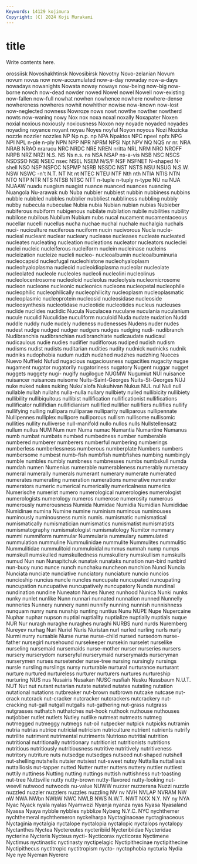 ```yaml
---
Keywords: 14129 kojimura
Copyright: (C) 2024 Koji Murakami
---
```


# title

Write contents here.



orossiisk
Novoshakhtinsk Novosibirsk Novotny Novo-zelanian Novum novum novus now now-accumulated now-a-day
nowaday now-a-days nowadays nowanights Nowata noway noways now-being now-big now-borne
nowch now-dead nowder nowed Nowel nowel Nowell now-existing now-fallen now-full
nowhat nowhen nowhence nowhere nowhere-dense nowhereness nowheres nowhit nowhither nowise
now-known now-lost now-neglected nowness Nowroze nows nowt nowthe nowther nowtherd
nowts now-waning nowy Nox nox noxa noxal noxally Noxapater Noxen
noxial noxious noxiously noxiousness Noxon noy noyade noyaded noyades noyading
noyance noyant noyau Noyes noyful Noyon noyous Nozi Nozicka nozzle
nozzler nozzles NP Np n.p. np NPA Npaktos NPC npeel
npfx NPG NPI NPL n-ple n-ply NPN NPP NPR NPRM
NPSI Npt NPV NQ NQS nr nr. NRA NRAB NRAO
nrarucu NRC NRDC NRE NREN nritta NRL NRM NRO NROFF
NRPB NRZ NRZI N.S. NS Ns n.s. ns NSA NSAP
ns-a-vis NSB NSC NSCS NSDSSO NSE NSEC nsec NSEL NSEM
N/S/F NSF NSFNET N-shaped N-shell NSO NSP NSPCC NSPMP NSRB
NSSDC NST NSTS NSU NSUG N.S.W. NSW NSWC -n't N.T.
NT Nt nt NTEC NTEU NTF Nth nth NTIA NTIS
NTN NTO NTP NTR NTS NTSB NTSC NTT n-tuple n-tuply
n-type NU nu NUA NUAAW nuadu nuagism nuagist nuance nuanced
nuances nuancing Nuangola Nu-arawak nub Nuba nubbier nubbiest nubbin nubbiness
nubbins nubble nubbled nubbles nubblier nubbliest nubbliness nubbling nubbly nubby
nubecula nubeculae Nubia nubia Nubian nubian nubias Nubieber nubiferous nubiform
nubigenous nubilate nubilation nubile nubilities nubility nubilose nubilous Nubilum Nubium
nubs nucal nucament nucamentaceous nucellar nucelli nucellus nucha nuchae nuchal
nuchale nuchalgia nuchals nuci- nuciculture nuciferous nuciform nucin nucivorous Nucla
nucle- nucleal nucleant nuclear nucleary nuclease nucleases nucleate nucleated nucleates
nucleating nucleation nucleations nucleator nucleators nucleclei nuclei nucleic nucleiferous nucleiform
nuclein nucleinase nucleins nucleization nucleize nucleli nucleo- nucleoalbumin nucleoalbuminuria nucleocapsid
nucleofugal nucleohistone nucleohyaloplasm nucleohyaloplasma nucleoid nucleoidioplasma nucleolar nucleolate nucleolated nucleole
nucleoles nucleoli nucleolini nucleolinus nucleolocentrosome nucleoloid nucleolus nucleolysis nucleomicrosome nucleon
nucleone nucleonic nucleonics nucleons nucleopetal nucleophile nucleophilic nucleophilically nucleophilicity nucleoplasm
nucleoplasmatic nucleoplasmic nucleoprotein nucleosid nucleosidase nucleoside nucleosynthesis nucleotidase nucleotide nucleotides
nucleus nucleuses nuclide nuclides nuclidic Nucula Nuculacea nuculane nuculania nuculanium
nucule nuculid Nuculidae nuculiform nuculoid Nuda nudate nudation Nudd nuddle
nuddy nude nudely nudeness nudenesses Nudens nuder nudes nudest nudge
nudged nudger nudgers nudges nudging nudi- nudibranch Nudibranchia nudibranchian nudibranchiate
nudicaudate nudicaul nudicaulous nudie nudies nudifier nudiflorous nudiped nudish nudism
nudisms nudist nudists nuditarian nudities nudity nudnick nudnicks nudnik nudniks
nudophobia nudum nudzh nudzhed nudzhes nudzhing Nueces Nuevo Nuffield Nufud
nugacious nugaciousness nugacities nugacity nugae nugament nugator nugatorily nugatoriness nugatory
Nugent nuggar nugget nuggets nuggety nugi- nugify nugilogue NUGMW Nugumiut
NUI nuisance nuisancer nuisances nuisome Nuits-Saint-Georges Nuits-St-Georges NUJ nuke nuked
nukes nuking Nuku'alofa Nukuhivan Nukus NUL nul Nuli null nullable
nullah nullahs nulla-nulla nullary nullbiety nulled nullibicity nullibiety nullibility nullibiquitous
nullibist nullification nullificationist nullifications nullificator nullifidian nullifidianism nullified nullifier nullifiers
nullifies nullify nullifying nulling nullipara nulliparae nulliparity nulliparous nullipennate Nullipennes
nulliplex nullipore nulliporous nullism nullisome nullisomic nullities nullity nulliverse null-manifold
nullo nullos nulls Nullstellensatz nullum nullus NUM Num num Numa
numac Numantia Numantine Numanus numb numbat numbats numbed numbedness number
numberable numbered numberer numberers numberful numbering numberings numberless numberlessness numberous
numberplate Numbers numbers numbersome numbest numb-fish numbfish numbfishes numbing numbingly
numble numbles numbly numbness numbnesses numbs numbskull numda numdah numen
Numenius numerable numerableness numerably numeracy numeral numerally numerals numerant numerary
numerate numerated numerates numerating numeration numerations numerative numerator numerators numeric
numerical numerically numericalness numerics Numerische numerist numero numerological numerologies numerologist
numerologists numerology numeros numerose numerosity numerous numerously numerousness Numida Numidae
Numidia Numidian Numididae Numidinae numina Numine numine numinism numinous numinouses
numinously numinousness numis numis. numismatic numismatical numismatically numismatician numismatics numismatist
numismatists numismatography numismatologist numismatology Numitor nummary nummi nummiform nummular Nummularia
nummulary nummulated nummulation nummuline Nummulinidae nummulite Nummulites nummulitic Nummulitidae nummulitoid
nummuloidal nummus numnah nump numps numskull numskulled numskulledness numskullery numskullism
numskulls numud Nun nun Nunapitchuk nunatak nunataks nunation nun-bird nunbird
nun-buoy nunc nunce nunch nunchaku nuncheon nunchion Nunci Nuncia Nunciata
nunciate nunciative nunciatory nunciature nuncio nuncios nuncioship nuncius nuncle nuncles
nuncupate nuncupated nuncupating nuncupation nuncupative nuncupatively nuncupatory Nunda nundinal nundination
nundine Nuneaton Nunes Nunez nunhood Nunica Nunki nunks nunky nunlet
nunlike Nunn nunnari nunnated nunnation nunned Nunnelly nunneries Nunnery nunnery
nunni nunnify nunning nunnish nunnishness nunquam nunry nuns nunship nunting
nuntius Nunu NUPE Nupe Nupercaine Nuphar nuphar nupson nuptial nuptiality
nuptialize nuptially nuptials nuque NUR Nur nuragh nuraghe nuraghes nuraghi
NURBS nurd nurds Nuremberg Nureyev nurhag Nuri Nuriel Nuris Nuristan
nurl nurled nurling nurls nurly Nurmi nurry nursable Nurse nurse
nurse-child nursed nursedom nurse-father nursegirl nursehound nursekeeper nursekin nurselet nurselike
nurseling nursemaid nursemaids nurse-mother nurser nurseries nursers nursery nurserydom nurseryful
nurserymaid nurserymaids nurseryman nurserymen nurses nursetender nurse-tree nursing nursingly nursings
nursle nursling nurslings nursy nurturable nurtural nurturance nurturant nurture nurtured
nurtureless nurturer nurturers nurtures nurtureship nurturing NUS nus Nusairis Nusakan
NUSC nusfiah Nusku Nussbaum N.U.T. NUT Nut nut nutant nutarian
nutate nutated nutates nutating nutation nutational nutations nutbreaker nut-brown nutbrown
nutcake nutcase nut-crack nutcrack nut-cracker nutcracker nutcrackers nutcrackery nut-cracking nut-gall
nutgall nutgalls nut-gathering nut-grass nutgrass nutgrasses nuthatch nuthatches nut-hook nuthook
nuthouse nuthouses nutjobber nutlet nutlets Nutley nutlike nutmeat nutmeats nutmeg
nutmegged nutmeggy nutmegs nut-oil nutpecker nutpick nutpicks nutramin nutria nutrias
nutrice nutricial nutricism nutriculture nutrient nutrients nutrify nutrilite nutriment nutrimental
nutriments Nutrioso nutritial nutrition nutritional nutritionally nutritionary nutritionist nutritionists nutritions
nutritious nutritiously nutritiousness nutritive nutritively nutritiveness nutritory nutriture nuts nutsedge
nutsedges nutseed nut-shaped nutshell nut-shelling nutshells nutsier nutsiest nut-sweet nutsy
Nuttallia nuttalliasis nuttalliosis nut-tapper nutted Nutter nutter nutters nuttery nuttier
nuttiest nuttily nuttiness Nutting nutting nuttings nuttish nuttishness nut-toasting nut-tree
Nuttsville nutty nutty-brown nutty-flavored nutty-looking nut-weevil nutwood nutwoods nu-value NUWW
nuzzer nuzzerana Nuzzi nuzzle nuzzled nuzzler nuzzlers nuzzles nuzzling NV
nv NVH NVLAP NVRAM NW nW NWA NWbn NWbW NWC
NWLB NWS N.W.T. NWT NXX N.Y. NY ny NYA Nyac
Nyack nyala nyalas Nyamwezi Nyanja nyanza nyas Nyasa Nyasaland Nyassa
Nyaya nybble nybbles nybblize Nyberg N.Y.C. NYC nychthemer nychthemeral nychthemeron
nyckelharpa Nyctaginaceae nyctaginaceous Nyctaginia nyctalgia nyctalope nyctalopia nyctalopic nyctalops nyctalopy
Nyctanthes Nyctea Nyctereutes nycteribiid Nycteribiidae Nycteridae nycterine Nycteris Nycteus nycti-
Nycticorax nycticorax Nyctimene Nyctimus nyctinastic nyctinasty nyctipelagic Nyctipithecinae nyctipithecine Nyctipithecus
nyctitropic nyctitropism nycto- nyctophobia nycturia Nydia Nye nye Nyeman Nyerere
